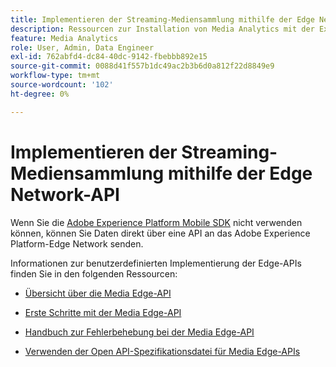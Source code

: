 ```yaml
---
title: Implementieren der Streaming-Mediensammlung mithilfe der Edge Network-API
description: Ressourcen zur Installation von Media Analytics mit der Experience Platform Edge-API.
feature: Media Analytics
role: User, Admin, Data Engineer
exl-id: 762abfd4-dc84-40dc-9142-fbebbb892e15
source-git-commit: 0088d41f557b1dc49ac2b3b6d0a812f22d8849e9
workflow-type: tm+mt
source-wordcount: '102'
ht-degree: 0%

---
```


# Implementieren der Streaming-Mediensammlung mithilfe der Edge Network-API

Wenn Sie die [Adobe Experience Platform Mobile SDK](/help/implementation/edge/implementation-edge.md) nicht verwenden können, können Sie Daten direkt über eine API an das Adobe Experience Platform-Edge Network senden.

Informationen zur benutzerdefinierten Implementierung der Edge-APIs finden Sie in den folgenden Ressourcen:

* [Übersicht über die Media Edge-API](https://developer.adobe.com/cja-apis/docs/endpoints/media-edge/)

* [Erste Schritte mit der Media Edge-API](https://developer.adobe.com/cja-apis/docs/endpoints/media-edge/getting-started/)

* [Handbuch zur Fehlerbehebung bei der Media Edge-API](https://developer.adobe.com/cja-apis/docs/endpoints/media-edge/troubleshooting/)

* [Verwenden der Open API-Spezifikationsdatei für Media Edge-APIs](https://developer.adobe.com/data-collection-apis/docs/api/media-edge/)
